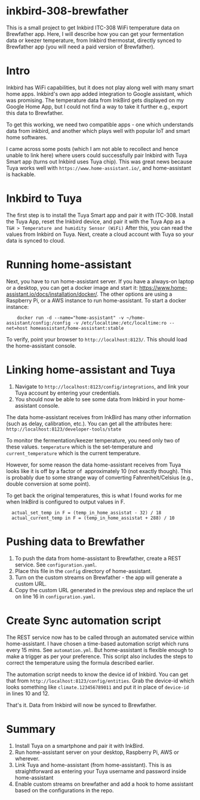 # inkbird-308-brewfather

This is a small project to get Inkbird ITC-308 WiFi temperature data on Brewfather app. Here, I will describe how you can get your 
fermentation data or keezer temperature, from Inkbird thermostat, directly synced to Brewfather app (you will need a paid version of Brewfather).

# Intro
Inkbird has WiFi capabilities, but it does not play along well with many smart home apps. Inkbird's own app added integration to Google assistant,
which was promising. 
The temperature data from InkBird gets displayed on my Google Home App, but I could not find a way to take it further e.g., export this data to Brewfather.

To get this working, we need two compatible apps - one which understands data from inkbird, and another which plays well with popular IoT
and smart home softwares. 

I came across some posts (which I am not able to recollect and hence unable to link here) where users could successfully pair Inkbird with Tuya Smart app
(turns out Inkbird uses Tuya chip). This was great news because Tuya works well with `https://www.home-assistant.io/`, and home-assistant is hackable.

# Inkbird to Tuya

The first step is to install the Tuya Smart app and pair it with ITC-308. Install the Tuya App, reset the Inkbird device, and pair it with the Tuya App as a
`T&H > Temperature and humidity Sensor (WiFi)`
After this, you can read the values from Inkbird on Tuya. Next, create a cloud account with Tuya so your data is synced to cloud. 

# Running home-assistant

Next, you have to run home-assistant server. If you have a always-on laptop or a desktop, you can get a docker image
and start it: https://www.home-assistant.io/docs/installation/docker/. The other options are using a Raspberry Pi, or a AWS instance to run home-assistant.
To start a docker instance:
        
        docker run -d --name="home-assistant" -v ~/home-assistant/config:/config -v /etc/localtime:/etc/localtime:ro --net=host homeassistant/home-assistant:stable

To verify, point your browser to `http://localhost:8123/`. This should load the home-assistant console.

# Linking home-assistant and Tuya
1. Navigate to `http://localhost:8123/config/integrations`, and link your Tuya account by entering your credentials.
2. You should now be able to see some data from Inkbird in your home-assistant console.

The data home-assistant receives from InkBird has many other information (such as delay, calibration, etc.). You can get all the attributes here: `http://localhost:8123/developer-tools/state`

To monitor the fermentation/keezer temperature, you need only two of these values. `temperature` which is the set-temperature and `current_temperature` 
which is the current temperature.

However, for some reason the data home-assistant receives from Tuya looks like it is off by a factor of  approximately 10 (not exactly though).
This is probably due to some strange way of converting Fahrenheit/Celsius (e.g., double conversion at some point).

To get back the original temperatures, this is what I found works for me when InkBird is configured to output values in F.
    
      actual_set_temp in F = (temp_in_home_assistat - 32) / 18
      actual_current_temp in F = (temp_in_home_assistat + 288) / 10

# Pushing data to Brewfather
1. To push the data from home-assistant to Brewfather, create a REST service. See `configuration.yaml`.
2. Place this file in the `config` directory of home-assistant.
3. Turn on the custom streams on Brewfather - the app will generate a custom URL.
4. Copy the custom URL generated in the previous step and replace the url on line 16 in `configuration.yaml`.

# Create Sync automation script
The REST service now has to be called through an automated service within home-assistant.
I have chosen a time-based automation script which runs every 15 mins.
See `automation.yml`. But home-assistant is flexible enough to make a trigger as per your preference.
This script also includes the steps to correct the temperature using the formula described earlier.

The automation script needs to know the device id of Inkbird. You can get that from `http://localhost:8123/config/entities`.
Grab the device-id which looks something like `climate.123456789011` and put it in place of `device-id` in lines 10 and 12.

That's it. Data from Inkbird will now be synced to Brewfather.

# Summary
1. Install Tuya on a smartphone and pair it with InkBird.
2. Run home-assistant server on your desktop, Raspberry Pi, AWS or wherever.
3. Link Tuya and home-assistant (from home-assistant). This is as straightforward as entering your Tuya username and password inside home-assistant
4. Enable custom streams on brewfather and add a hook to home assistant based on the configurations in the repo.
